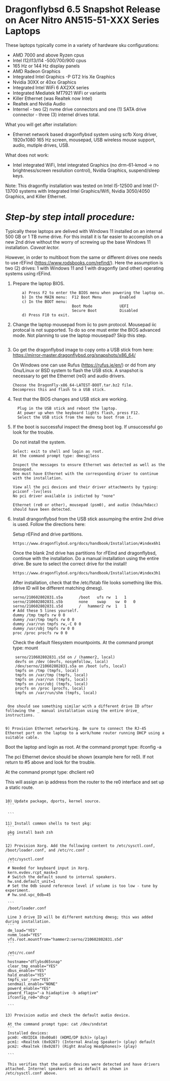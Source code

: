 # Dragonflybsd 6.5 Snapshot Release on Acer Nitro AN515-51-XXX Series Laptops

These laptops typically come in a variety of hardware sku configurations:
  - AMD 7000 and above Ryzen cpus
  - Intel I12/I13/I14 -500/700/900 cpus
  - 165 Hz or 144 Hz display panels
  - AMD Radeon Graphics
  - Integrated Intel Graphics -P GT2 Iris Xe Graphics
  - Nvidia 30XX or 40xx Graphics
  - Integrated Intel WiFi 6 AX2XX series
  - Integrated Mediatek MT7921 WiFi or variants
  - Killer Ethernet (was Realtek now Intel)
  - Realtek and Nvidia Audio
  - Internel - two (2) nvme drive connectors and one (1) SATA drive connector - three (3) internel drives total.

What you will get after installation:
  - Ethernet network based dragonflybsd system using scfb Xorg driver, 1920x1080 165 Hz screen, mousepad, USB wireless mouse support, audio, mutiple drives, USB.

What does not work:
  - Intel integrated WiFi, Intel integrated Graphics (no drm-61-kmod -> no brightness/screen resolution control), Nvidia Graphics, suspend/sleep keys.

Note: This dragonfly installation was tested on Intel I5-12500 and Intel I7-13700 systems with Integrated Intel Graphics/Wifi, Nvidia 3050/4050 Graphics, and Killer Ethernet.
  

# **_Step-by step intall procedure:_**

Typically these laptops are delived with Windows 11 installed on an internal 500 GB or 1 TB nvme drive. For this install it is far easier to accomplish on a new 2nd drive without the worry of screwing up the base Windows 11 installation. _Caveat lector._

However, in order to multiboot from the same or different drives one needs to use rEFind (https://www.rodsbooks.com/refind/).
Here the assumption is two (2) drives: 1 with Windows 11 and 1 with dragonfly (and other) operating systems using rEFind.

1) Prepare the laptop BIOS.
   ```
       a) Press F2 to enter the BIOS menu when powering the laptop on.
       b) In the MAIN menu:  F12 Boot Menu        Enabled
       c) In the BOOT menu:
                             Boot Mode            UEFI
                             Secure Boot          Disabled
       d) Press F10 to exit.
   ```
   
2) Change the laptop mousepad from iic to psm protocol. Mousepad iic protocal is not supported. To do so one must enter the BIOS advanced mode. Not planning to use the laptop mousepad? Skip this step.
   ```
   ```
   
3) Go get the dragonflybsd image to copy onto a USB stick from here: https://mirror-master.dragonflybsd.org/snapshots/x86_64/
   
   On Windows one can use Rufus (https://rufus.ie/en/) or dd from any Gnu/Linux or BSD system to flash the USB stick.
   A snapshot is necessary to get the Ethernet (re0) and audio drivers.
     ```
     Choose the DragonFly-x86_64-LATEST-BOOT.tar.bz2 file.
     Decompress this and flash to a USB stick. 
     ```

5) Test that the BIOS changes and USB stick are working.
   ```
     Plug in the USB stick and reboot the laptop.
     At power up when the keyboard lights flash, press F12.
     Select the USB stick from the menu to boot from it.
   ```
   
6) If the boot is successful inspect the dmesg boot log. If unsuccessful go look for the trouble.
   
   Do not install the system.

   ```
   Select: exit to shell and login as root.
   At the command prompt type: dmesg|less
   
   Inspect the messages to ensure Ethernet was detected as well as the mousepad.
   One must have Ethernet with the corresponding driver to continue with the installation.
   
   View all the pci devices and their driver attachments by typing: pciconf -lvv|less
   No pci driver available is indicted by "none"

   Ethernet (re0 or other), mousepad (psm0), and audio (hdaa/hdacc) should have been detected.
   ```

7) Install drangonflybsd from the USB stick assumping the entire 2nd drive is used. Follow the directions here:
   
   Setup rEFind and drive partitions.
   ```
   https://www.dragonflybsd.org/docs/handbook/Installation/#index6h1
   ```
   
   Once the blank 2nd drive has partitions for rFEind and dragonflybsd, continue with the installation.
   Do a manual installation using the entire drive. Be sure to select the correct drive for the install!
   
   ```
   https://www.dragonflybsd.org/docs/handbook/Installation/#index3h1
   ```
   
   After installation, check that the /etc/fstab file looks something like this. (drive ID will be different matching dmesg).
   
   ```
   serno/210602802831.s5a		/boot	ufs	rw	1	1
   serno/210602802831.s5b		none	swap	sw	0	0
   serno/210602802831.s5d		/	hammer2	rw	1	1
   # Add these 5 lines yourself.
   dummy /tmp tmpfs rw 0 0
   dummy /var/tmp tmpfs rw 0 0
   dummy /var/run tmpfs rw,-C 0 0
   dummy /usr/obj tmpfs rw 0 0
   proc /proc procfs rw 0 0
   ```

   Check the default filesystem mountpoints. At the command prompt type: mount
   
   ```
    serno/210602802831.s5d on / (hammer2, local)
    devfs on /dev (devfs, nosymfollow, local)
    /dev/serno/210602802831.s5a on /boot (ufs, local)
    tmpfs on /tmp (tmpfs, local)
    tmpfs on /var/tmp (tmpfs, local)
    tmpfs on /var/run (tmpfs, local)
    tmpfs on /usr/obj (tmpfs, local)
    procfs on /proc (procfs, local)
    tmpfs on /var/run/shm (tmpfs, local)

  ```

   One should see something similar with a different drive ID after following the _ manual installation using the entire drive_ instructions.


9) Provision Ethernet networking. Be sure to connect the RJ-45 Ethernet port on the laptop to a work/home router running DHCP using a suitable cable.
   ```
   Boot the laptop and login as root.
   At the command prompt type: ifconfig -a

   The pci Ethernet device should be shown (example here for re0). If not return to #5 above and look for the trouble.

   At the command prompt type:
   dhclient re0

   This will assign an ip address from the router to the re0 interface and set up a static route.
   ```

10) Update package, dports, kernel source.
    ```

    ```

11) Install common shells to test pkg:
    ```
    pkg install bash zsh
    ```

12) Provision Xorg. Add the following content to /etc/sysctl.conf, /boot/loader.conf, and /etc/rc.conf .

    /etc/sysctl.conf
    ```
    # Needed for keyboard input in Xorg.
    kern.evdev.rcpt_mask=3
    # Switch the default sound to internal speakers.
    hw.snd.default_unit=1
    # Set the 0db sound reference level if volume is too low - tune by experiment.
    # hw.snd.vpc_0db=45

    ```
    /boot/loader.conf

    Line 3 drive ID will be different matching dmesg; this was added during installation.
    ```
    dm_load="YES"
    nvmm_load="YES"
    vfs.root.mountfrom="hammer2:serno/210602802831.s5d"
    ```

    /etc/rc.conf
    ```
    hostname="dflybsd65snap"
    clear_tmp_enable="YES"
    dbus_enable="YES"
    hald_enable="YES"
    tmpfs_var_run="YES"
    sendmail_enable="NONE"
    powerd_enable="YES"
    powerd_flags="-a hiadaptive -b adaptive"
    ifconfig_re0="dhcp"
 
    ```

13) Provision audio and check the default audio device.

    At the command prompt type: cat /dev/sndstat
    ```
    Installed devices:
    pcm0: <NVIDIA (0x00a0) (HDMI/DP 8ch)> (play)
    pcm1: <Realtek (0x0287) (Internal Analog Speaker)> (play) default
    pcm2: <Realtek (0x0287) (Right Analog Headphones)> (play)

    ```

    This verifies that the audio devices were detected and have drivers attached. Internel speakers set as default as shown in /etc/sysctl.conf above.
